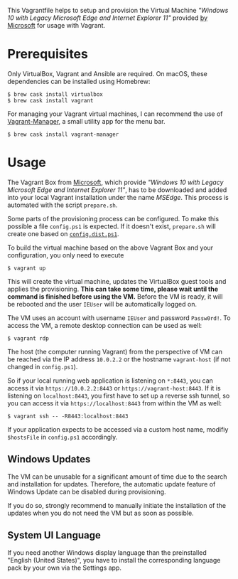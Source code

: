 This Vagrantfile helps to setup and provision the Virtual Machine *"Windows 10 with 
Legacy Microsoft Edge and Internet Explorer 11"* provided 
[by Microsoft](https://developer.microsoft.com/en-us/microsoft-edge/tools/vms/) for usage with Vagrant.

# Prerequisites
Only VirtualBox, Vagrant and Ansible are required. On macOS, these dependencies can be installed using Homebrew:

```
$ brew cask install virtualbox
$ brew cask install vagrant
```

For managing your Vagrant virtual machines, I can recommend the use of [Vagrant-Manager](http://vagrantmanager.com/), a small utility app for the menu bar.

```
$ brew cask install vagrant-manager
```

# Usage
The Vagrant Box from [Microsoft](https://developer.microsoft.com/en-us/microsoft-edge/tools/vms/),
which provide *"Windows 10 with Legacy Microsoft Edge and Internet Explorer 11"*, has to be downloaded
and added into your local Vagrant installation under the name *MSEdge*. This process is automated with
the script `prepare.sh`.

Some parts of the provisioning process can be configured. To make this possible a file `config.ps1` is expected.
If it doesn't exist, `prepare.sh` will create one based on [`config.dist.ps1`](config.dist.ps1).

To build the virtual machine based on the above Vagrant Box and your configuration, you only need to execute

```
$ vagrant up
```

This will create the virtual machine, updates the VirtualBox guest tools and applies the provisioning.
**This can take some time, please wait until the command is finished before using the VM.**
Before the VM is ready, it will be rebooted and the user `IEUser` will be automatically logged on.

The VM uses an account with username `IEUser` and password `Passw0rd!`. To access the VM, a remote desktop connection can be used as well:

```
$ vagrant rdp
```

The host (the computer running Vagrant) from the perspective of VM can be reached via the IP address 
`10.0.2.2` or the hostname `vagrant-host` (if not changed in `config.ps1`).

So if your local running web application is listening on `*:8443`, you can access it
via `https://10.0.2.2:8443` or `https://vagrant-host:8443`. If it is listening on `localhost:8443`, 
you first have to set up a reverse ssh tunnel, so you can access it via `https://localhost:8443` 
from within the VM as well:

```
$ vagrant ssh -- -R8443:localhost:8443
```

If your application expects to be accessed via a custom host name, modifiy `$hostsFile` in `config.ps1`
accordingly.

## Windows Updates

The VM can be unusable for a significant amount of time due to the search and installation for
updates. Therefore, the automatic update feature of Windows Update can be disabled during provisioning.

If you do so, strongly recommend to manually initiate the installation of the updates when you do not
need the VM but as soon as possible.

## System UI Language

If you need another Windows display language than the preinstalled "English (United States)",
you have to install the corresponding language pack by your own via the Settings app.